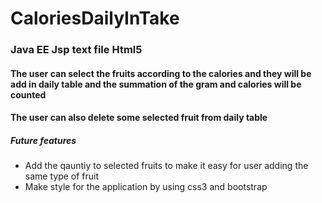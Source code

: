 # CaloriesDailyInTake
### Java EE Jsp text file Html5 
#### The user can select the fruits according to the calories and they will be add in daily table and the summation of the gram and calories will be counted 
#### The user can also delete some selected fruit from daily table
##### Future features
-   Add the qauntiy to selected fruits to make it easy for user adding the same type of fruit
-   Make style for the application by using css3 and bootstrap

